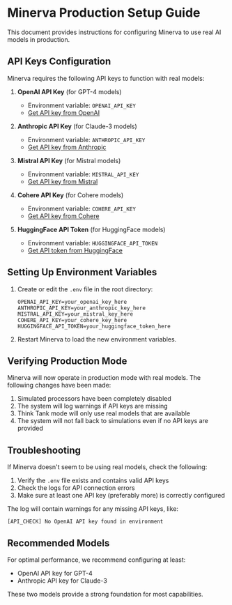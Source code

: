 # Minerva Production Setup Guide

This document provides instructions for configuring Minerva to use real AI models in production.

## API Keys Configuration

Minerva requires the following API keys to function with real models:

1. **OpenAI API Key** (for GPT-4 models)
   - Environment variable: `OPENAI_API_KEY`
   - [Get API key from OpenAI](https://platform.openai.com/account/api-keys)

2. **Anthropic API Key** (for Claude-3 models)
   - Environment variable: `ANTHROPIC_API_KEY`
   - [Get API key from Anthropic](https://console.anthropic.com/keys)

3. **Mistral API Key** (for Mistral models)
   - Environment variable: `MISTRAL_API_KEY`
   - [Get API key from Mistral](https://console.mistral.ai/)

4. **Cohere API Key** (for Cohere models)
   - Environment variable: `COHERE_API_KEY`
   - [Get API key from Cohere](https://dashboard.cohere.ai/api-keys)

5. **HuggingFace API Token** (for HuggingFace models)
   - Environment variable: `HUGGINGFACE_API_TOKEN`
   - [Get API token from HuggingFace](https://huggingface.co/settings/tokens)

## Setting Up Environment Variables

1. Create or edit the `.env` file in the root directory:
   ```
   OPENAI_API_KEY=your_openai_key_here
   ANTHROPIC_API_KEY=your_anthropic_key_here
   MISTRAL_API_KEY=your_mistral_key_here
   COHERE_API_KEY=your_cohere_key_here
   HUGGINGFACE_API_TOKEN=your_huggingface_token_here
   ```

2. Restart Minerva to load the new environment variables.

## Verifying Production Mode

Minerva will now operate in production mode with real models. The following changes have been made:

1. Simulated processors have been completely disabled
2. The system will log warnings if API keys are missing
3. Think Tank mode will only use real models that are available
4. The system will not fall back to simulations even if no API keys are provided

## Troubleshooting

If Minerva doesn't seem to be using real models, check the following:

1. Verify the `.env` file exists and contains valid API keys
2. Check the logs for API connection errors
3. Make sure at least one API key (preferably more) is correctly configured

The log will contain warnings for any missing API keys, like:
```
[API_CHECK] No OpenAI API key found in environment
```

## Recommended Models

For optimal performance, we recommend configuring at least:
- OpenAI API key for GPT-4
- Anthropic API key for Claude-3

These two models provide a strong foundation for most capabilities.
